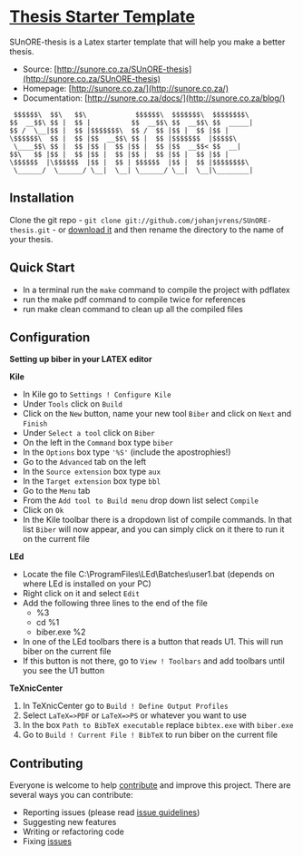 # [Thesis Starter Template](http://sunore.co.za/)

SUnORE-thesis is a Latex starter template that will help you make a better thesis.

* Source: [http://sunore.co.za/SUnORE-thesis](http://sunore.co.za/SUnORE-thesis)
* Homepage: [http://sunore.co.za/](http://sunore.co.za/)
* Documentation: [http://sunore.co.za/docs/](http://sunore.co.za/blog/)

  
```  
 $$$$$$\  $$\   $$\            $$$$$$\  $$$$$$$\  $$$$$$$$\   
$$  __$$\ $$ |  $$ |          $$  __$$\ $$  __$$\ $$  _____|  
$$ /  \__|$$ |  $$ |$$$$$$$\  $$ /  $$ |$$ |  $$ |$$ |        
\$$$$$$\  $$ |  $$ |$$  __$$\ $$ |  $$ |$$$$$$$  |$$$$$\      
 \____$$\ $$ |  $$ |$$ |  $$ |$$ |  $$ |$$  __$$< $$  __|     
$$\   $$ |$$ |  $$ |$$ |  $$ |$$ |  $$ |$$ |  $$ |$$ |        
\$$$$$$  |\$$$$$$  |$$ |  $$ | $$$$$$  |$$ |  $$ |$$$$$$$$\   
 \______/  \______/ \__|  \__| \______/ \__|  \__|\________|  
```  
  

## Installation

Clone the git repo - `git clone git://github.com/johanjvrens/SUnORE-thesis.git` - or [download it](https://github.com/johanjvrens/SUnORE-thesis/zipball/master) and then rename the directory to the name of your thesis.

## Quick Start
* In a terminal run the ```make``` command to compile the project with pdflatex
* run the make pdf command to compile twice for references
* run make clean command to clean up all the compiled files





## Configuration

**Setting up biber in your LATEX editor**

**Kile**

* In Kile go to `Settings ! Configure Kile`
* Under `Tools` click on `Build`
* Click on the `New` button, name your new tool `Biber` and click on `Next` and `Finish`
* Under `Select a tool` click on `Biber`
* On the left in the `Command` box type `biber`
* In the `Options` box type `'%S'` (include the apostrophies!)
* Go to the `Advanced` tab on the left
* In the `Source extension` box type `aux`
* In the `Target extension` box type `bbl`
* Go to the `Menu` tab
* From the `Add tool to Build menu` drop down list select `Compile`
* Click on `Ok`
* In the Kile toolbar there is a dropdown list of compile commands. In that list `Biber` will now
  appear, and you can simply click on it there to run it on the current file

**LEd**

* Locate the file C:\ProgramFiles\LEd\Batches\user1.bat (depends on where LEd is installed on
your PC)
* Right click on it and select `Edit`
* Add the following three lines to the end of the file
  * %3
  * cd %1
  * biber.exe %2
* In one of the LEd toolbars there is a button that reads U1. This will run biber on the current file
* If this button is not there, go to `View ! Toolbars` and add toolbars until you see the U1 button

**TeXnicCenter**

1. In TeXnicCenter go to `Build ! Define Output Profiles`
2. Select `LaTeX=>PDF` or `LaTeX=>PS` or whatever you want to use
3. In the box `Path to BibTeX executable` replace `bibtex.exe` with `biber.exe`
4. Go to `Build ! Current File ! BibTeX` to run biber on the current file

## Contributing

Everyone is welcome to help [contribute](CONTRIBUTING.md) and improve this project. There are several ways you can contribute:

* Reporting issues (please read [issue guidelines](https://github.com/necolas/issue-guidelines))
* Suggesting new features
* Writing or refactoring code
* Fixing [issues](https://github.com/johanjvrens/SUnORE-thesis/issues)
